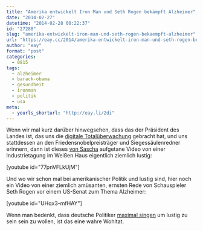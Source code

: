 ```yaml
---
title: "Amerika entwickelt Iron Man und Seth Rogen bekämpft Alzheimer"
date: "2014-02-27"
datetime: "2014-02-28 00:22:37"
id: "27288"
slug: "amerika-entwickelt-iron-man-und-seth-rogen-bekaempft-alzheimer"
url: "https://eay.cc/2014/amerika-entwickelt-iron-man-und-seth-rogen-bekaempft-alzheimer/"
author: "eay"
format: "post"
categories:
  - 0815
tags:
  - alzheimer
  - barack-obama
  - gesundheit
  - ironman
  - politik
  - usa
meta:
  - yourls_shorturl: "http://eay.li/2di"
---
```


Wenn wir mal kurz darüber hinwegsehen, dass das der Präsident des Landes ist, das uns die [digitale Totalüberwachung](//eay.cc/tag/ueberwachung) gebracht hat, und uns stattdessen an den Friedensnobelpreisträger und Siegessäulenredner erinnern, dann ist dieses [von Sascha](http://www.pewpewpew.de/2014/02/27/obama-were-building-iron-man/) aufgetane Video von einer Industrietagung im Weißen Haus eigentlich ziemlich lustig:

\[youtube id="77pnVFLkUjM"\]

Und wo wir schon mal bei amerikanischer Politik und lustig sind, hier noch ein Video von einer ziemlich amüsanten, ernsten Rede von Schauspieler Seth Rogen vor einem US-Senat zum Thema Alzheimer:

\[youtube id="UHqx3-mfHAY"\]

Wenn man bedenkt, dass deutsche Politiker [maximal singen](http://youtube.com/watch?v=kPvyi0yO_mw) um lustig zu sein sein zu wollen, ist das eine wahre Wohltat.
